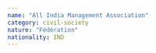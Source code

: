```yaml
---
name: "All India Management Association"
category: civil-society
nature: "Fédération"
nationality: IND
---
```

